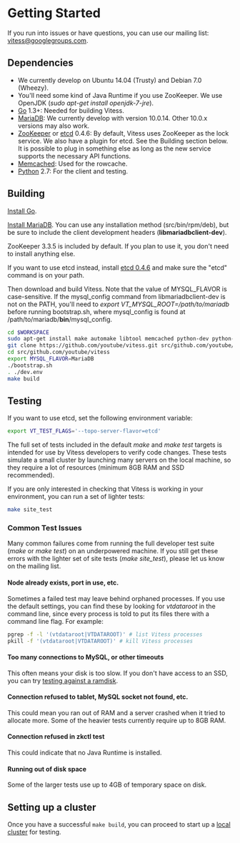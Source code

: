# Getting Started
If you run into issues or have questions, you can use our mailing list: vitess@googlegroups.com.

## Dependencies

* We currently develop on Ubuntu 14.04 (Trusty) and Debian 7.0 (Wheezy).
* You'll need some kind of Java Runtime if you use ZooKeeper.
  We use OpenJDK (*sudo apt-get install openjdk-7-jre*).
* [Go](http://golang.org) 1.3+: Needed for building Vitess.
* [MariaDB](https://mariadb.org/): We currently develop with version 10.0.14.
  Other 10.0.x versions may also work.
* [ZooKeeper](http://zookeeper.apache.org/)
  or [etcd](https://github.com/coreos/etcd) 0.4.6:
  By default, Vitess uses ZooKeeper as the lock service.
  We also have a plugin for etcd. See the Building section below.
  It is possible to plug in something else as long as the new service supports
  the necessary API functions.
* [Memcached](http://memcached.org): Used for the rowcache.
* [Python](http://python.org) 2.7: For the client and testing.

## Building

[Install Go](http://golang.org/doc/install).

[Install MariaDB](https://downloads.mariadb.org/).
You can use any installation method (src/bin/rpm/deb),
but be sure to include the client development headers (**libmariadbclient-dev**).

ZooKeeper 3.3.5 is included by default. If you plan to use it, you don't need
to install anything else.

If you want to use etcd instead, install
[etcd 0.4.6](https://github.com/coreos/etcd/releases/tag/v0.4.6)
and make sure the "etcd" command is on your path.

Then download and build Vitess. Note that the value of MYSQL_FLAVOR is case-sensitive.
If the mysql_config command from libmariadbclient-dev is not on the PATH,
you'll need to *export VT_MYSQL_ROOT=/path/to/mariadb* before running bootstrap.sh,
where mysql_config is found at /path/to/mariadb/**bin**/mysql_config.

``` sh
cd $WORKSPACE
sudo apt-get install make automake libtool memcached python-dev python-mysqldb libssl-dev g++ mercurial git pkg-config bison curl unzip
git clone https://github.com/youtube/vitess.git src/github.com/youtube/vitess
cd src/github.com/youtube/vitess
export MYSQL_FLAVOR=MariaDB
./bootstrap.sh
. ./dev.env
make build
```

## Testing

If you want to use etcd, set the following environment variable:

``` sh
export VT_TEST_FLAGS='--topo-server-flavor=etcd'
```

The full set of tests included in the default _make_ and _make test_ targets
is intended for use by Vitess developers to verify code changes.
These tests simulate a small cluster by launching many servers on the local
machine, so they require a lot of resources (minimum 8GB RAM and SSD recommended).

If you are only interested in checking that Vitess is working in your
environment, you can run a set of lighter tests:

``` sh
make site_test
```

### Common Test Issues

Many common failures come from running the full developer test suite
(_make_ or _make test_) on an underpowered machine. If you still get
these errors with the lighter set of site tests (*make site_test*),
please let us know on the mailing list.

#### Node already exists, port in use, etc.

Sometimes a failed test may leave behind orphaned processes.
If you use the default settings, you can find these by looking for
*vtdataroot* in the command line, since every process is told to put
its files there with a command line flag. For example:

``` sh
pgrep -f -l '(vtdataroot|VTDATAROOT)' # list Vitess processes
pkill -f '(vtdataroot|VTDATAROOT)' # kill Vitess processes
```

#### Too many connections to MySQL, or other timeouts

This often means your disk is too slow. If you don't have access to an SSD,
you can try [testing against a ramdisk](TestingOnARamDisk.md).

#### Connection refused to tablet, MySQL socket not found, etc.

This could mean you ran out of RAM and a server crashed when it tried to allocate more.
Some of the heavier tests currently require up to 8GB RAM.

#### Connection refused in zkctl test

This could indicate that no Java Runtime is installed.

#### Running out of disk space

Some of the larger tests use up to 4GB of temporary space on disk.

## Setting up a cluster

Once you have a successful `make build`, you can proceed to start up a
[local cluster](https://github.com/youtube/vitess/tree/master/examples/local)
for testing.

